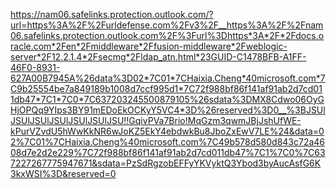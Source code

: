 https://nam06.safelinks.protection.outlook.com/?url=https%3A%2F%2Furldefense.com%2Fv3%2F__https%3A%2F%2Fnam06.safelinks.protection.outlook.com%2F%3Furl%3Dhttps*3A*2F*2Fdocs.oracle.com*2Fen*2Fmiddleware*2Ffusion-middleware*2Fweblogic-server*2F12.2.1.4*2Fsecmg*2Fldap_atn.html*23GUID-C1478BFB-A1FF-46F0-8931-627A00B7945A%26data%3D02*7C01*7CHaixia.Cheng*40microsoft.com*7C9b25554be7a849189b1008d7ccf995d1*7C72f988bf86f141af91ab2d7cd011db47*7C1*7C0*7C637203245500879105%26sdata%3DMX8Cdwo06OyGHjOPQq9YIps3BY91mEDoEkOCKyY5VC4*3D%26reserved%3D0__%3BJSUlJSUlJSUlJSUlJSUlJSUlJSU!!GqivPVa7Brio!MqGzm3qwmJBjJshUfWE-kPurVZvdU5hWwKkNR6wJoKZ5EkY4ebdwkBu8JboZxEwV7LE%24&data=02%7C01%7CHaixia.Cheng%40microsoft.com%7C49b578d580d843c72a4608d7e2d2e229%7C72f988bf86f141af91ab2d7cd011db47%7C1%7C0%7C637227267775947671&sdata=PzSdRgzobEFFyYKVyktQ3Ybod3byAucAsfG6K3kxWSI%3D&reserved=0
